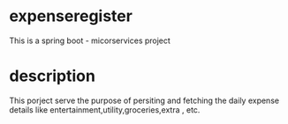 # expenseregister

This is a spring boot - micorservices project

# description

This porject serve the purpose of persiting and fetching the daily expense details like entertainment,utility,groceries,extra , etc.
